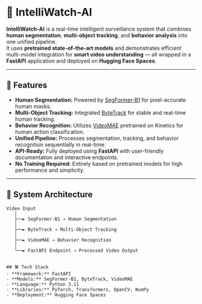 # 🧠 IntelliWatch-AI

**IntelliWatch-AI** is a real-time intelligent surveillance system that combines **human segmentation**, **multi-object tracking**, and **behavior analysis** into one unified pipeline.  
It uses **pretrained state-of-the-art models** and demonstrates efficient multi-model integration for **smart video understanding** — all wrapped in a **FastAPI** application and deployed on **Hugging Face Spaces**.

---

## 🚀 Features

- **Human Segmentation:** Powered by [SegFormer-B1](https://huggingface.co/nvidia/segformer-b1-finetuned-ade-512-512) for pixel-accurate human masks.  
- **Multi-Object Tracking:** Integrated [ByteTrack](https://github.com/ifzhang/ByteTrack) for stable and real-time human tracking.  
- **Behavior Recognition:** Utilizes [VideoMAE](https://huggingface.co/MCG-NJU/videomae-base) pretrained on Kinetics for human action classification.  
- **Unified Pipeline:** Processes segmentation, tracking, and behavior recognition sequentially in real-time.  
- **API-Ready:** Fully deployed using **FastAPI** with user-friendly documentation and interactive endpoints.  
- **No Training Required:** Entirely based on pretrained models for high performance and simplicity.  

---

## 🧩 System Architecture

```text
Video Input
   │
   ├──► SegFormer-B1 → Human Segmentation
   │
   ├──► ByteTrack → Multi-Object Tracking
   │
   ├──► VideoMAE → Behavior Recognition
   │
   └──► FastAPI Endpoint → Processed Video Output


## 🛠️ Tech Stack
- **Framework:** FastAPI  
- **Models:** SegFormer-B1, ByteTrack, VideoMAE  
- **Language:** Python 3.11  
- **Libraries:** PyTorch, Transformers, OpenCV, NumPy  
- **Deployment:** Hugging Face Spaces  

